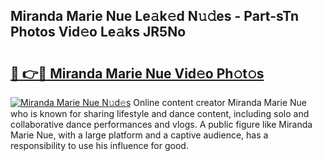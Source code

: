 ## Miranda Marie Nue Le𝚊k𝚎d N𝚞𝚍es - Part-sTn Photos Vid𝚎o Le𝚊ks JR5No

# <h2><a href="http://fb9t2i8.evod.top/?m=Miranda+Marie+Nue">🔗 👉🔴 Miranda Marie Nue Vid𝚎o Ph𝚘t𝚘s</a></h2>

[![Miranda Marie Nue N𝚞d𝚎s](https://i.imgur.com/8V9OHl7.gif)](http://fb9t2i8.evod.top/?m=Miranda+Marie+Nue)
Online content creator Miranda Marie Nue who is known for sharing lifestyle and dance content, including solo and collaborative dance performances and vlogs. A public figure like Miranda Marie Nue, with a large platform and a captive audience, has a responsibility to use his influence for good. 
